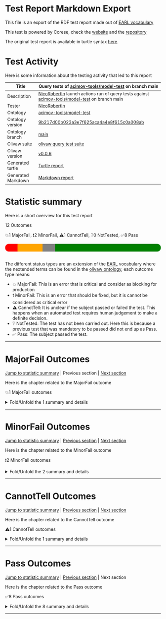# Test Report Markdown Export

This file is an export of the RDF test report made out of [EARL vocabulary](https://www.w3.org/TR/EARL10/)

This test is powered by Corese, check the [website](https://project.inria.fr/corese/) and the [repository](https://github.com/Wimmics/corese)

The original test report is available in turtle syntax [here](./query-test-actions.ttl).

# Test Activity

Here is some information about the testing activity that led to this report

|Title|Query&#32;tests&#32;of&#32;[acimov-tools/model-test](https://github.com/acimov-tools/model-test)&#32;on&#32;branch&#32;main|
|--|--|
|Description|[NicoRobertIn](https://github.com/NicoRobertIn)&#32;launch&#32;actions&#32;run&#32;of&#32;query&#32;tests&#32;against&#32;[acimov-tools/model-test](https://github.com/acimov-tools/model-test)&#32;on&#32;branch&#32;main|
|Tester|[NicoRobertIn](https://github.com/NicoRobertIn)|
|Ontology|[acimov-tools/model-test](https://github.com/acimov-tools/model-test)|
|Ontology version|[9b217d00b023a3e7f625aca4a4e8f615c0a008ab](https://github.com/acimov-tools/model-test/tree/9b217d00b023a3e7f625aca4a4e8f615c0a008ab)|
|Ontology branch|[main](https://github.com/acimov-tools/model-test/tree/main)|
|Olivaw suite|[olivaw query test suite](https://github.com/Wimmics/olivaw/blob/v0.0.6/olivaw/test/query/suite.py)|
|Olivaw version|[v0.0.6](https://github.com/Wimmics/olivaw)|
|Generated turtle|[Turtle report](./query-test-actions.ttl)|
|Generated Markdown|[Markdown report](./query-test-actions.md)|

# Statistic summary

Here is a short overview for this test report

12 Outcomes

:boom:1 MajorFail, :exclamation:2 MinorFail, :warning:1 CannotTell, :grey_question:0 NotTested, :white_check_mark:8 Pass

<div  style="border-radius: 12px; height: 25px; overflow: hidden"><img src="../assets/red.png" width="8%" height="25px"/><img src="../assets/orange.png" width="16%" height="25px"/><img src="../assets/grey.png" width="8%" height="25px"/><img src="../assets/white.png" width="0%" height="25px"/><img src="../assets/green.png" width="68%" height="25px"/></div>

<br/>

The different status types are an extension of the [EARL](https://www.w3.org/TR/EARL10-Schema/) vocabulary where the nextended terms can be found in the [olivaw ontology](https://ns.inria.fr/olivaw#), each outcome type means:
* :boom: MajorFail: This is an error that is critical and consider as blocking for production
* :exclamation: MinorFail: This is an error that should be fixed, but it is cannot be considered as critical error
* :warning: CannotTell: It is unclear if the subject passed or failed the test. This happens when an automated test requires human judgement to make a definite decision.
* :grey_question: NotTested:  The test has not been carried out. Here this is because a previous test that was mandatory to be passed did not end up as Pass.
* :white_check_mark: Pass: The subject passed the test.

***


# MajorFail Outcomes

[Jump to statistic summary](#statistic-summary)	|	Previous section	|	[Next section](#minorfail-outcomes)

Here is the chapter related to the MajorFail outcome

:boom:1 MajorFail outcomes

<details>
<summary>Fold/Unfold the 1 summary and details</summary>

## MajorFail Outcomes Summary

:boom:1 MajorFail outcomes

|*Jump*|*Number*|*Status*|*Subject*|*Criterion*|*Title*|*Link*|
|------|--------|--------|---------|-----------|-------|------|
|[Chapter top](#majorfail-outcomes)|<div id="summary-MajorFail-1">1/1</div>|:boom:MajorFail|`question-zedomain-compatEL-q1`|[syntax](https://ns.inria.fr/olivaw#syntax)|Test subject has syntax errors|[Jump](#majorfail-outcome-number-1)|

***

## MajorFail Outcomes Details

This subchapter gives more details to the :boom:MajorFail outcomes

### MajorFail Outcome number 1

[Jump to summary definition](#summary-MajorFail-1)	|	Previous MajorFail outcome	|	Next MajorFail outcome

:boom:MajorFail outcome
#### Subject detail
|Name|question-zedomain-compatEL-q1|
|----|----|
|Title|competency&#32;question&#32;domains/zedomain/compatEL/q1.rq&#32;from&#32;branch&#32;main|
|Composition|- [Competency question zedomain/compatEL/q1](https://github.com/acimov-tools/model-test/blob/main/domains/zedomain/compatEL/q1.rq.ttl)|

#### Criterion detail
|Identifier|[syntax](https://ns.inria.fr/olivaw#syntax)|
|----|----|
|Title|Syntax&#32;test|
|Description|A&#32;test&#32;meant&#32;to&#32;check&#32;wether&#32;the&#32;test&#32;subject&#32;is&#32;syntaxically&#32;correct&#32;or&#32;not.|

#### Outcome Detail
|Jump|Type|:boom:MajorFail|
|----|----|----|
|[Section top](#majorfail-outcome-number-1)|Identifier|`syntax-error`|
|[Section top](#majorfail-outcome-number-1)|Title|Test&#32;subject&#32;has&#32;syntax&#32;errors|
|[Section top](#majorfail-outcome-number-1)|Description|Encountered&#32; &#34;;&#34; &#32;at&#32;line&#32;2,&#32;column&#32;11.|
|[Section top](#majorfail-outcome-number-1)|Pointer|<pre lang="Turtle"><code>select&#32;*&#32;where&#32;{  &#10; &#32; &#32;&#32; &#32;?s&#32;?p&#32;;&#32;?o  &#10;}</code></pre>|

***

</details>

***


# MinorFail Outcomes

[Jump to statistic summary](#statistic-summary)	|	[Previous section](#majorfail-outcomes)	|	[Next section](#cannottell-outcomes)

Here is the chapter related to the MinorFail outcome

:exclamation:2 MinorFail outcomes

<details>
<summary>Fold/Unfold the 2 summary and details</summary>

## MinorFail Outcomes Summary

:exclamation:2 MinorFail outcomes

|*Jump*|*Number*|*Status*|*Subject*|*Criterion*|*Title*|*Link*|
|------|--------|--------|---------|-----------|-------|------|
|[Chapter top](#minorfail-outcomes)|<div id="summary-MinorFail-1">1/2</div>|:exclamation:MinorFail|`question-zedomain-compatEL-q3`|[uri-validity](https://ns.inria.fr/olivaw#uri-validity)|Invalid URI|[Jump](#minorfail-outcome-number-1)|
|[Chapter top](#minorfail-outcomes)|<div id="summary-MinorFail-2">2/2</div>|:exclamation:MinorFail|`question-zedomain-compatEL-q2`|[query-type](https://ns.inria.fr/olivaw#query-type)|Unauthorized query type|[Jump](#minorfail-outcome-number-2)|

***

## MinorFail Outcomes Details

This subchapter gives more details to the :exclamation:MinorFail outcomes

### MinorFail Outcome number 1

[Jump to summary definition](#summary-MinorFail-1)	|	Previous MinorFail outcome	|	[Next MinorFail outcome](#minorfail-outcome-number-2)

:exclamation:MinorFail outcome
#### Subject detail
|Name|question-zedomain-compatEL-q3|
|----|----|
|Title|competency&#32;question&#32;domains/zedomain/compatEL/q3.rq&#32;from&#32;branch&#32;main|
|Composition|- [Competency question zedomain/compatEL/q3](https://github.com/acimov-tools/model-test/blob/main/domains/zedomain/compatEL/q3.rq.ttl)|

#### Criterion detail
|Identifier|[uri-validity](https://ns.inria.fr/olivaw#uri-validity)|
|----|----|
|Title|URI&#32;validity&#32;test|
|Description|A&#32;test&#32;meant&#32;to&#32;check&#32;if&#32;all&#32;the&#32;URIs&#32;of&#32;the&#32;resource&#32;are&#32;well-formed|

#### Outcome Detail
|Jump|Type|:exclamation:MinorFail|
|----|----|----|
|[Section top](#minorfail-outcome-number-1)|Identifier|`invalid-uri`|
|[Section top](#minorfail-outcome-number-1)|Title|Invalid&#32;URI|
|[Section top](#minorfail-outcome-number-1)|Description|Expected&#32;valid&#32;URIs&#32;in&#32;subject&#32;but&#32;got:&#32;#coucou|
|[Section top](#minorfail-outcome-number-1)|Pointer|<pre lang="Turtle"><code>select&#32;*&#32;where&#32;{?s&#32;a&#32; &#60;#coucou>}</code></pre>|

***
### MinorFail Outcome number 2

[Jump to summary definition](#summary-MinorFail-2)	|	[Previous MinorFail outcome](#minorfail-outcome-number-1)	|	Next MinorFail outcome

:exclamation:MinorFail outcome
#### Subject detail
|Name|question-zedomain-compatEL-q2|
|----|----|
|Title|competency&#32;question&#32;domains/zedomain/compatEL/q2.rq&#32;from&#32;branch&#32;main|
|Composition|- [Competency question zedomain/compatEL/q2](https://github.com/acimov-tools/model-test/blob/main/domains/zedomain/compatEL/q2.rq.ttl)|

#### Criterion detail
|Identifier|[query-type](https://ns.inria.fr/olivaw#query-type)|
|----|----|
|Title|Query&#32;type&#32;test|
|Description|A&#32;test&#32;meant&#32;to&#32;check&#32;if&#32;the&#32;query&#32;is&#32;indeed&#32;of&#32;type&#32;Select&#32;or&#32;Ask|

#### Outcome Detail
|Jump|Type|:exclamation:MinorFail|
|----|----|----|
|[Section top](#minorfail-outcome-number-2)|Identifier|`wrong-query-type`|
|[Section top](#minorfail-outcome-number-2)|Title|Unauthorized&#32;query&#32;type|
|[Section top](#minorfail-outcome-number-2)|Description|The&#32;query&#32;type&#32;was&#32;expected&#32;to&#32;be&#32;'Ask'&#32;or&#32;'Select',&#32;but&#32;got&#32;'Construct'|
|[Section top](#minorfail-outcome-number-2)|Pointer|<pre lang="Turtle"><code>construct&#32;{?s&#32;?p&#32;?o}&#32;where&#32;{?s&#32;?p&#32;?o}</code></pre>|

***

</details>

***


# CannotTell Outcomes

[Jump to statistic summary](#statistic-summary)	|	[Previous section](#minorfail-outcomes)	|	[Next section](#pass-outcomes)

Here is the chapter related to the CannotTell outcome

:warning:1 CannotTell outcomes

<details>
<summary>Fold/Unfold the 1 summary and details</summary>

## CannotTell Outcomes Summary

:warning:1 CannotTell outcomes

|*Jump*|*Number*|*Status*|*Subject*|*Criterion*|*Title*|*Link*|
|------|--------|--------|---------|-----------|-------|------|
|[Chapter top](#cannottell-outcomes)|<div id="summary-CannotTell-1">1/1</div>|:warning:CannotTell|`question-zedomain-compatEL-q4`|[namespace-validity](https://ns.inria.fr/olivaw#namespace-validity)|Possible namespace typo|[Jump](#cannottell-outcome-number-1)|

***

## CannotTell Outcomes Details

This subchapter gives more details to the :warning:CannotTell outcomes

### CannotTell Outcome number 1

[Jump to summary definition](#summary-CannotTell-1)	|	Previous CannotTell outcome	|	Next CannotTell outcome

:warning:CannotTell outcome
#### Subject detail
|Name|question-zedomain-compatEL-q4|
|----|----|
|Title|competency&#32;question&#32;domains/zedomain/compatEL/q4.rq&#32;from&#32;branch&#32;main|
|Composition|- [Competency question zedomain/compatEL/q4](https://github.com/acimov-tools/model-test/blob/main/domains/zedomain/compatEL/q4.rq.ttl)|

#### Criterion detail
|Identifier|[namespace-validity](https://ns.inria.fr/olivaw#namespace-validity)|
|----|----|
|Title|Prefix&#32;validity&#32;test|
|Description|A&#32;test&#32;case&#32;checking&#32;if&#32;all&#32;the&#32;prefixes&#32;are&#32;not&#32;too&#32;close&#32;from&#32;the&#32;most&#32;used&#32;existing&#32;namespaces&#32;(according&#32;to&#32;prefix&#32;cc)&#32;or&#32;an&#32;ontology&#32;namespace|

#### Outcome Detail
|Jump|Type|:warning:CannotTell|
|----|----|----|
|[Section top](#cannottell-outcome-number-1)|Identifier|`namespace-typo`|
|[Section top](#cannottell-outcome-number-1)|Title|Possible&#32;namespace&#32;typo|
|[Section top](#cannottell-outcome-number-1)|Description|The&#32;following&#32;namespace&#32;seems&#32;suspicious:  &#10; &#32;http://www.example.org/olivaw/&#32;  &#10;Was&#32;it&#32;supposed&#32;to&#32;correspond&#32;to&#32;one&#32;of&#32;these&#32;namespaces?|
|[Section top](#cannottell-outcome-number-1)|Pointer|<pre lang="Turtle"><code>Namespace&#32;usage&#32;in&#32;the&#32;subject&#32;file:</code></pre>|
|[Section top](#cannottell-outcome-number-1)|Pointer|<pre lang="Turtle"><code>@prefix&#32;sand:&#32; &#60;http://www.example.org/olivaw/> &#32;.  &#10;select&#32;*&#32;where&#32;{  &#10; &#32; &#32;&#32; &#32;?s&#32;a&#32;sand:ClassA&#32;.  &#10;}</code></pre>|
|[Section top](#cannottell-outcome-number-1)|Pointer|<pre lang="Turtle"><code>Similar&#32;namespace&#32;found&#32;in&#32;file:  &#10;./use-cases/zeusecase/notrealterm.ttl&#32;  &#10;Namespace&#32;found:  &#10;https://www.example.org/olivaw/</code></pre>|
|[Section top](#cannottell-outcome-number-1)|Pointer|<pre lang="Turtle"><code>&#60;https://www.example.org/zeusecase/zeInstance> &#32;a&#32;similar-namespace:ClasseA&#32;.</code></pre>|

***

</details>

***


# Pass Outcomes

[Jump to statistic summary](#statistic-summary)	|	[Previous section](#cannottell-outcomes)	|	Next section

Here is the chapter related to the Pass outcome

:white_check_mark:8 Pass outcomes

<details>
<summary>Fold/Unfold the 8 summary and details</summary>

## Pass Outcomes Summary

:white_check_mark:8 Pass outcomes

|*Jump*|*Number*|*Status*|*Subject*|*Criterion*|*Title*|*Link*|
|------|--------|--------|---------|-----------|-------|------|
|[Chapter top](#pass-outcomes)|<div id="summary-Pass-1">1/8</div>|:white_check_mark:Pass|`question-zedomain-compatEL-q4`|[query-type](https://ns.inria.fr/olivaw#query-type)|Accurate query type|[Jump](#pass-outcome-number-1)|
|[Chapter top](#pass-outcomes)|<div id="summary-Pass-2">2/8</div>|:white_check_mark:Pass|`question-zedomain-compatEL-q4`|[syntax](https://ns.inria.fr/olivaw#syntax)|Correct syntax|[Jump](#pass-outcome-number-2)|
|[Chapter top](#pass-outcomes)|<div id="summary-Pass-3">3/8</div>|:white_check_mark:Pass|`question-zedomain-compatEL-q4`|[uri-validity](https://ns.inria.fr/olivaw#uri-validity)|All subject URI valid|[Jump](#pass-outcome-number-3)|
|[Chapter top](#pass-outcomes)|<div id="summary-Pass-4">4/8</div>|:white_check_mark:Pass|`question-zedomain-compatEL-q3`|[query-type](https://ns.inria.fr/olivaw#query-type)|Accurate query type|[Jump](#pass-outcome-number-4)|
|[Chapter top](#pass-outcomes)|<div id="summary-Pass-5">5/8</div>|:white_check_mark:Pass|`question-zedomain-compatEL-q3`|[syntax](https://ns.inria.fr/olivaw#syntax)|Correct syntax|[Jump](#pass-outcome-number-5)|
|[Chapter top](#pass-outcomes)|<div id="summary-Pass-6">6/8</div>|:white_check_mark:Pass|`question-zedomain-compatEL-q2`|[namespace-validity](https://ns.inria.fr/olivaw#namespace-validity)|No namespace typo|[Jump](#pass-outcome-number-6)|
|[Chapter top](#pass-outcomes)|<div id="summary-Pass-7">7/8</div>|:white_check_mark:Pass|`question-zedomain-compatEL-q2`|[syntax](https://ns.inria.fr/olivaw#syntax)|Correct syntax|[Jump](#pass-outcome-number-7)|
|[Chapter top](#pass-outcomes)|<div id="summary-Pass-8">8/8</div>|:white_check_mark:Pass|`question-zedomain-compatEL-q2`|[uri-validity](https://ns.inria.fr/olivaw#uri-validity)|All subject URI valid|[Jump](#pass-outcome-number-8)|

***

## Pass Outcomes Details

This subchapter gives more details to the :white_check_mark:Pass outcomes

### Pass Outcome number 1

[Jump to summary definition](#summary-Pass-1)	|	Previous Pass outcome	|	[Next Pass outcome](#pass-outcome-number-2)

:white_check_mark:Pass outcome
#### Subject detail
|Name|question-zedomain-compatEL-q4|
|----|----|
|Title|competency&#32;question&#32;domains/zedomain/compatEL/q4.rq&#32;from&#32;branch&#32;main|
|Composition|- [Competency question zedomain/compatEL/q4](https://github.com/acimov-tools/model-test/blob/main/domains/zedomain/compatEL/q4.rq.ttl)|

#### Criterion detail
|Identifier|[query-type](https://ns.inria.fr/olivaw#query-type)|
|----|----|
|Title|Query&#32;type&#32;test|
|Description|A&#32;test&#32;meant&#32;to&#32;check&#32;if&#32;the&#32;query&#32;is&#32;indeed&#32;of&#32;type&#32;Select&#32;or&#32;Ask|

#### Outcome Detail
|Jump|Type|:white_check_mark:Pass|
|----|----|----|
|[Section top](#pass-outcome-number-1)|Identifier|`wrong-query-type`|
|[Section top](#pass-outcome-number-1)|Title|Accurate&#32;query&#32;type|
|[Section top](#pass-outcome-number-1)|Description|The&#32;query&#32;is&#32;of&#32;type&#32;Select&#32;or&#32;Ask|

***
### Pass Outcome number 2

[Jump to summary definition](#summary-Pass-2)	|	[Previous Pass outcome](#pass-outcome-number-1)	|	[Next Pass outcome](#pass-outcome-number-3)

:white_check_mark:Pass outcome
#### Subject detail
|Name|question-zedomain-compatEL-q4|
|----|----|
|Title|competency&#32;question&#32;domains/zedomain/compatEL/q4.rq&#32;from&#32;branch&#32;main|
|Composition|- [Competency question zedomain/compatEL/q4](https://github.com/acimov-tools/model-test/blob/main/domains/zedomain/compatEL/q4.rq.ttl)|

#### Criterion detail
|Identifier|[syntax](https://ns.inria.fr/olivaw#syntax)|
|----|----|
|Title|Syntax&#32;test|
|Description|A&#32;test&#32;meant&#32;to&#32;check&#32;wether&#32;the&#32;test&#32;subject&#32;is&#32;syntaxically&#32;correct&#32;or&#32;not.|

#### Outcome Detail
|Jump|Type|:white_check_mark:Pass|
|----|----|----|
|[Section top](#pass-outcome-number-2)|Identifier|`syntax-error`|
|[Section top](#pass-outcome-number-2)|Title|Correct&#32;syntax|
|[Section top](#pass-outcome-number-2)|Description|All&#32;the&#32;subject&#32;URIs&#32;should&#32;be&#32;well-formed|

***
### Pass Outcome number 3

[Jump to summary definition](#summary-Pass-3)	|	[Previous Pass outcome](#pass-outcome-number-2)	|	[Next Pass outcome](#pass-outcome-number-4)

:white_check_mark:Pass outcome
#### Subject detail
|Name|question-zedomain-compatEL-q4|
|----|----|
|Title|competency&#32;question&#32;domains/zedomain/compatEL/q4.rq&#32;from&#32;branch&#32;main|
|Composition|- [Competency question zedomain/compatEL/q4](https://github.com/acimov-tools/model-test/blob/main/domains/zedomain/compatEL/q4.rq.ttl)|

#### Criterion detail
|Identifier|[uri-validity](https://ns.inria.fr/olivaw#uri-validity)|
|----|----|
|Title|URI&#32;validity&#32;test|
|Description|A&#32;test&#32;meant&#32;to&#32;check&#32;if&#32;all&#32;the&#32;URIs&#32;of&#32;the&#32;resource&#32;are&#32;well-formed|

#### Outcome Detail
|Jump|Type|:white_check_mark:Pass|
|----|----|----|
|[Section top](#pass-outcome-number-3)|Identifier|`invalid-uri`|
|[Section top](#pass-outcome-number-3)|Title|All&#32;subject&#32;URI&#32;valid|
|[Section top](#pass-outcome-number-3)|Description|All&#32;the&#32;URIs&#32;of&#32;the&#32;subject&#32;are&#32;valid|

***
### Pass Outcome number 4

[Jump to summary definition](#summary-Pass-4)	|	[Previous Pass outcome](#pass-outcome-number-3)	|	[Next Pass outcome](#pass-outcome-number-5)

:white_check_mark:Pass outcome
#### Subject detail
|Name|question-zedomain-compatEL-q3|
|----|----|
|Title|competency&#32;question&#32;domains/zedomain/compatEL/q3.rq&#32;from&#32;branch&#32;main|
|Composition|- [Competency question zedomain/compatEL/q3](https://github.com/acimov-tools/model-test/blob/main/domains/zedomain/compatEL/q3.rq.ttl)|

#### Criterion detail
|Identifier|[query-type](https://ns.inria.fr/olivaw#query-type)|
|----|----|
|Title|Query&#32;type&#32;test|
|Description|A&#32;test&#32;meant&#32;to&#32;check&#32;if&#32;the&#32;query&#32;is&#32;indeed&#32;of&#32;type&#32;Select&#32;or&#32;Ask|

#### Outcome Detail
|Jump|Type|:white_check_mark:Pass|
|----|----|----|
|[Section top](#pass-outcome-number-4)|Identifier|`wrong-query-type`|
|[Section top](#pass-outcome-number-4)|Title|Accurate&#32;query&#32;type|
|[Section top](#pass-outcome-number-4)|Description|The&#32;query&#32;is&#32;of&#32;type&#32;Select&#32;or&#32;Ask|

***
### Pass Outcome number 5

[Jump to summary definition](#summary-Pass-5)	|	[Previous Pass outcome](#pass-outcome-number-4)	|	[Next Pass outcome](#pass-outcome-number-6)

:white_check_mark:Pass outcome
#### Subject detail
|Name|question-zedomain-compatEL-q3|
|----|----|
|Title|competency&#32;question&#32;domains/zedomain/compatEL/q3.rq&#32;from&#32;branch&#32;main|
|Composition|- [Competency question zedomain/compatEL/q3](https://github.com/acimov-tools/model-test/blob/main/domains/zedomain/compatEL/q3.rq.ttl)|

#### Criterion detail
|Identifier|[syntax](https://ns.inria.fr/olivaw#syntax)|
|----|----|
|Title|Syntax&#32;test|
|Description|A&#32;test&#32;meant&#32;to&#32;check&#32;wether&#32;the&#32;test&#32;subject&#32;is&#32;syntaxically&#32;correct&#32;or&#32;not.|

#### Outcome Detail
|Jump|Type|:white_check_mark:Pass|
|----|----|----|
|[Section top](#pass-outcome-number-5)|Identifier|`syntax-error`|
|[Section top](#pass-outcome-number-5)|Title|Correct&#32;syntax|
|[Section top](#pass-outcome-number-5)|Description|Test&#32;subject&#32;has&#32;a&#32;correct&#32;syntax|

***
### Pass Outcome number 6

[Jump to summary definition](#summary-Pass-6)	|	[Previous Pass outcome](#pass-outcome-number-5)	|	[Next Pass outcome](#pass-outcome-number-7)

:white_check_mark:Pass outcome
#### Subject detail
|Name|question-zedomain-compatEL-q2|
|----|----|
|Title|competency&#32;question&#32;domains/zedomain/compatEL/q2.rq&#32;from&#32;branch&#32;main|
|Composition|- [Competency question zedomain/compatEL/q2](https://github.com/acimov-tools/model-test/blob/main/domains/zedomain/compatEL/q2.rq.ttl)|

#### Criterion detail
|Identifier|[namespace-validity](https://ns.inria.fr/olivaw#namespace-validity)|
|----|----|
|Title|Prefix&#32;validity&#32;test|
|Description|A&#32;test&#32;case&#32;checking&#32;if&#32;all&#32;the&#32;prefixes&#32;are&#32;not&#32;too&#32;close&#32;from&#32;the&#32;most&#32;used&#32;existing&#32;namespaces&#32;(according&#32;to&#32;prefix&#32;cc)&#32;or&#32;an&#32;ontology&#32;namespace|

#### Outcome Detail
|Jump|Type|:white_check_mark:Pass|
|----|----|----|
|[Section top](#pass-outcome-number-6)|Identifier|`namespace-typo`|
|[Section top](#pass-outcome-number-6)|Title|No&#32;namespace&#32;typo|
|[Section top](#pass-outcome-number-6)|Description|It&#32;seems&#32;that&#32;none&#32;of&#32;the&#32;subject&#32;URIs&#32;have&#32;namespaces&#32;typos|

***
### Pass Outcome number 7

[Jump to summary definition](#summary-Pass-7)	|	[Previous Pass outcome](#pass-outcome-number-6)	|	[Next Pass outcome](#pass-outcome-number-8)

:white_check_mark:Pass outcome
#### Subject detail
|Name|question-zedomain-compatEL-q2|
|----|----|
|Title|competency&#32;question&#32;domains/zedomain/compatEL/q2.rq&#32;from&#32;branch&#32;main|
|Composition|- [Competency question zedomain/compatEL/q2](https://github.com/acimov-tools/model-test/blob/main/domains/zedomain/compatEL/q2.rq.ttl)|

#### Criterion detail
|Identifier|[syntax](https://ns.inria.fr/olivaw#syntax)|
|----|----|
|Title|Syntax&#32;test|
|Description|A&#32;test&#32;meant&#32;to&#32;check&#32;wether&#32;the&#32;test&#32;subject&#32;is&#32;syntaxically&#32;correct&#32;or&#32;not.|

#### Outcome Detail
|Jump|Type|:white_check_mark:Pass|
|----|----|----|
|[Section top](#pass-outcome-number-7)|Identifier|`syntax-error`|
|[Section top](#pass-outcome-number-7)|Title|Correct&#32;syntax|
|[Section top](#pass-outcome-number-7)|Description|Test&#32;subject&#32;has&#32;a&#32;correct&#32;syntax|

***
### Pass Outcome number 8

[Jump to summary definition](#summary-Pass-8)	|	[Previous Pass outcome](#pass-outcome-number-7)	|	Next Pass outcome

:white_check_mark:Pass outcome
#### Subject detail
|Name|question-zedomain-compatEL-q2|
|----|----|
|Title|competency&#32;question&#32;domains/zedomain/compatEL/q2.rq&#32;from&#32;branch&#32;main|
|Composition|- [Competency question zedomain/compatEL/q2](https://github.com/acimov-tools/model-test/blob/main/domains/zedomain/compatEL/q2.rq.ttl)|

#### Criterion detail
|Identifier|[uri-validity](https://ns.inria.fr/olivaw#uri-validity)|
|----|----|
|Title|URI&#32;validity&#32;test|
|Description|A&#32;test&#32;meant&#32;to&#32;check&#32;if&#32;all&#32;the&#32;URIs&#32;of&#32;the&#32;resource&#32;are&#32;well-formed|

#### Outcome Detail
|Jump|Type|:white_check_mark:Pass|
|----|----|----|
|[Section top](#pass-outcome-number-8)|Identifier|`invalid-uri`|
|[Section top](#pass-outcome-number-8)|Title|All&#32;subject&#32;URI&#32;valid|
|[Section top](#pass-outcome-number-8)|Description|All&#32;the&#32;URIs&#32;of&#32;the&#32;subject&#32;are&#32;valid|

***

</details>

***
